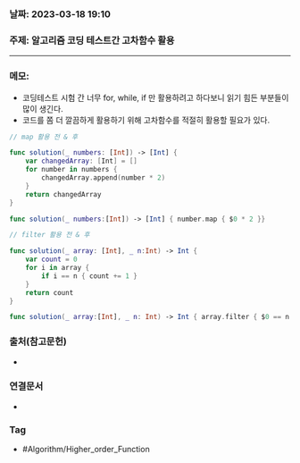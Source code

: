 ### 날짜: 2023-03-18 19:10

### 주제:  알고리즘 코딩 테스트간 고차함수 활용 
---
### 메모: 
- 코딩테스트 시험 간 너무 for, while, if 만 활용하려고 하다보니 읽기 힘든 부분들이 많이 생긴다. 
- 코드를 쫌 더 깔끔하게 활용하기 위해 고차함수를 적절히 활용할 필요가 있다.
~~~ swift 
// map 활용 전 & 후

func solution(_ numbers: [Int]) -> [Int] { 
	var changedArray: [Int] = []
	for number in numbers { 
		changedArray.append(number * 2)
	}
	return changedArray
}

func solution(_ numbers:[Int]) -> [Int] { number.map { $0 * 2 }}

// filter 활용 전 & 후

func solution(_ array: [Int], _ n:Int) -> Int { 
	var count = 0
	for i in array { 
		if i == n { count += 1 }
	}
	return count
} 

func solution(_ array:[Int], _ n: Int) -> Int { array.filter { $0 == n }.count }
~~~

### 출처(참고문헌) 
- 

### 연결문서 
- 

### Tag
- #Algorithm/Higher_order_Function 